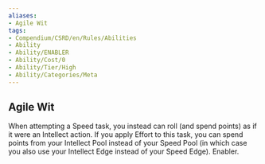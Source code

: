 ```yaml
---
aliases:
- Agile Wit
tags:
- Compendium/CSRD/en/Rules/Abilities
- Ability
- Ability/ENABLER
- Ability/Cost/0
- Ability/Tier/High
- Ability/Categories/Meta
---
```


  
## Agile Wit  
When attempting a Speed task, you instead can roll (and spend points) as if it were an Intellect action. If you apply Effort to this task, you can spend points from your Intellect Pool instead of your Speed Pool (in which case you also use your Intellect Edge instead of your Speed Edge). Enabler.